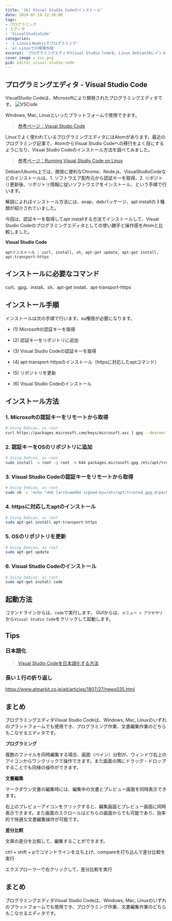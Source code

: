 ```yaml
---
title: '1b) Visual Studio Codeのインストール'
date: 2020-07-18 22:30:00
tags:
- プログラミング
- エディタ
- 'VisualStudioCode'
categories:
- '1 LinuxとNodejsでプログラミング'
- 'a) Linuxでの環境作成'
excerpt: 'プログラミングエディタVisual Studio Codeを、Linux Debian10にインストールしました。インストール手順について調べるとともに、使用感についてAtomと比較してみました。'
cover_image : vsc.png
pid: editor_visual-studio-code
---
```


## プログラミングエディタ - Visual Studio Code
VisualStudio Codeは、Microsoftにより開発されたプログラミングエディタです。
![VSCode](https://burturki.sirv.com/diy/vsc.png?w=300)

Windows, Mac, Linuxといったプラットフォームで使用できます。
> [参考ページ：Visual Studio Code](https://azure.microsoft.com/ja-jp/products/visual-studio-code/)

Linuxでよく使われているプログラミングエディタにはAtomがあります。最近のプログラミング記事で、AtomからVisual Studio Codeへの移行をよく目にするようになり、Visual Studio Codeのインストール方法を調べてみました。

> [参考ページ：Running Visual Studio Code on Linux](https://code.visualstudio.com/docs/setup/linux)

Debian/Ubuntu上では、開発に便利なChrome、Node.js、VisualStudioCodeなどのインストールは、1. ソフトウエア配布元から認証キーを取得、2. リポジトリ更新後、リポジトリ情報に従いソフトウエアをインストール、という手順で行います。

解説によればインストール方法には、snap、debパッケージ、apt installの３種類が紹介されていました。

今回は、認証キーを取得してapt installする方法でインストールして、Visual Studio Codeのプログラミングエディタとしての使い勝手と操作感をAtomと比較しました。

**Visual Studio Code**

`
aptインストール : curl, install, sh, apt-get update, apt-get install, apt-transport-https
`

## インストールに必要なコマンド

curl、gpg、install、sh、apt-get install、apt-transport-https

## インストール手順

インストールは次の手順で行います。su権限が必要になります。

* (1) Microsoftの認証キーを取得

* (2) 認証キーをリポジトリに追加

* (3) Visual Studio Codeの認証キーを取得

* (4) apt-transport-httpsのインストール（httpsに対応したaptコマンド）

* (5) リポジトリを更新

* (6) Visual Studio Codeのインストール

## インストール方法

### 1. Microsoftの認証キーをリモートから取得

```bash
# Using Debian, as root
curl https://packages.microsoft.com/keys/microsoft.asc | gpg --dearmor > packages.microsoft.gpg
```

### 2. 認証キーをOSのリポジトリに追加

```bash
# Using Debian, as root
sudo install -o root -g root -m 644 packages.microsoft.gpg /etc/apt/trusted.gpg.d/
```

### 3. Visual Studio Codeの認証キーをリモートから取得

```bash
# Using Debian, as root
sudo sh -c 'echo "deb [arch=amd64 signed-by=/etc/apt/trusted.gpg.d/packages.microsoft.gpg] https://packages.microsoft.com/repos/vscode stable main" > /etc/apt/sources.list.d/vscode.list'
```

### 4. httpsに対応したaptのインストール

```bash
# Using Debian, as root
sudo apt-get install apt-transport-https
```

### 5. OSのリポジトリを更新

```bash
# Using Debian, as root
sudo apt-get update
```

### 6. Visual Studio Codeのインストール

```bash
# Using Debian, as root
sudo apt-get install code
```

## 起動方法

コマンドラインからは、`code`で実行します。
GUIからは、`メニュー > アクセサリ`から`Visual Studio Code`をクリックして起動します。

## Tips

### 日本語化

> [Visual Studio Codeを日本語化する方法](https://qiita.com/HiroCh/items/481adfa969dbe689f566)

### 長い１行の折り返し

https://www.atmarkit.co.jp/ait/articles/1807/27/news035.html

## まとめ

プログラミングエディタVisual Studio Codeは、Windows, Mac, Linuxのいずれのプラットフォームでも使用でき、プログラミング作業、文書編集作業のどちらもこなせるエディタです。

**プログラミング**

複数のファイルを同時編集する場合、画面（ペイン）分割が、ウィンドウ右上のアイコンからワンクリックで操作できます。また画面の隅にドラッグ・ドロップすることでも同様の操作ができます。

**文書編集**

マークダウン文書の編集時には、編集中の文書とプレビュー画面を同時表示できます。

右上のプレビューアイコンをクリックすると、編集画面とプレビュー画面に同時表示できます。また画面のスクロールはどちらの画面からでも可能であり、効率的で快適な文書編集操作が可能です。

**差分比較**

文章の差分を比較して、編集することができます。

ctrl + shift + pでコマンドラインを立ち上げ、compareを打ち込んで差分比較を実行

エクスプローラーで右クリックして、差分比較を実行

## まとめ

プログラミングエディタVisual Studio Codeは、Windows, Mac, Linuxのいずれのプラットフォームでも使用でき、プログラミング作業、文書編集作業のどちらもこなせるエディタです。
